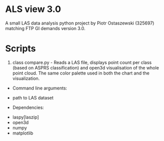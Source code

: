 # ALS view 3.0
A small LAS data analysis python project by Piotr Ostaszewski (325697) matching FTP GI demands version 3.0.

# Scripts
1. class compare.py - Reads a LAS file, displays point count per class (based on ASPRS classification) and open3d visualisation of the whole point cloud. The same color palette used in both the chart and the visualization.

* Command line arguments:
- path to LAS dataset

* Dependencies:
- laspy[laszip]
- open3d
- numpy
- matplotlib

